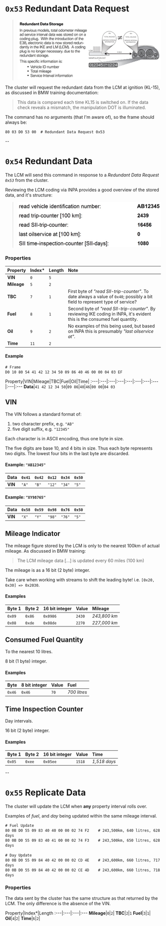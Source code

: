 # `0x53` Redundant Data Request

> ![INPA > LCM > Coding > SII](redundant/redundant_data_storage.jpg)

The cluster will request the redundant data from the LCM at ignition (KL-15), as discussed in BMW training documentation:

> This data is compared each time KL15 is switched on. If the data check reveals a mismatch, the manipulation DOT is illuminated.

The command has no arguments (that I'm aware of), so the frame should always be:
    
    80 03 D0 53 00  # Redundant Data Request 0x53

--

# `0x54` Redundant Data

The LCM will send this command in response to a *Redundant Data Request `0x53`* from the cluster.

Reviewing the LCM coding via INPA provides a good overview of the stored data, and it's structure:

> ![INPA > LCM > Coding > SII](redundant/lcm_coding.jpg)

### Properties

Property|Index\*|Length|Note
:---|:---|:---|:---
**VIN**|`0`|`5`|
**Mileage**|`5`|`2`|
**TBC**|`7`|`1`|First byte of *"read SII-trip-counter"*. To date always a value of `0x40`; possibly a bit field to represent type of service?
**Fuel**|`8`|`1`|Second byte of *"read SII-trip-counter"*. By reviewing IKE coding in INPA, it's evident this is the consumed fuel quantity.
**Oil**|`9`|`2`| No examples of this being used, but based on INPA this is presumably *"last oilservice at".* |
**Time**|`11`|`2`|

#### Example
    
    # Frame
    D0 10 80 54 41 42 12 34 50 09 86 40 46 00 00 04 03 EF

Property|VIN|Mileage|TBC|Fuel|Oil|Time|
:---|:---|:---|:---|:---|:---|:---|:---|:---|:---
**Data**|`41 42 12 34 50`|`09 86`|`40`|`46`|`00 00`|`04 03`

## VIN

The VIN follows a standard format of:

 1. two character prefix, e.g. `"AB"`
 2. five digit suffix, e.g. `"12345"`

Each character is in ASCII encoding, thus one byte in size.

The five digits are base 10, and 4 bits in size. Thus each byte represents two digits. The lowest four bits in the last byte are discarded.

#### Example: `"AB12345"`

Data|`0x41`|`0x42`|`0x12`|`0x34`|`0x50`
:---|:---|:---|:---|:---|:---
**VIN**|`"A"`|`"B"`|`"12"`|`"34"`| `"5"`

#### Example: `"XY98765"`

Data|`0x58`|`0x59`|`0x98`|`0x76`|`0x50`
:---|:---|:---|:---|:---|:---
**VIN**|`"X"`|`"Y"`|`"98"`|`"76"`| `"5"`

## Mileage Indicator
The mileage figure stored by the LCM is only to the nearest 100km of actual mileage. As discussed in BMW training:
> The LCM mileage data [...] is updated every 60 miles (100 km)

The mileage is as a 16 bit (2 byte) integer.

Take care when working with streams to shift the leading byte! i.e. `[0x20, 0x30] => 0x2030`.

#### Examples

Byte 1|Byte 2|16 bit integer|Value|Mileage
:---|:---|:---|:---|:---
`0x09`|`0x86`|`0x0986`|`2430`| *243,800 km* 
`0x08`|`0xde`|`0x08de`|`2270`| *227,000 km*

## Consumed Fuel Quantity

To the nearest 10 litres.

8 bit (1 byte) integer.

#### Examples

Byte|8 bit integer|Value|Fuel
:---|:---|:---|:---
`0x46`|`0x46`|`70`| *700 litres*

## Time Inspection Counter

Day intervals.

16 bit (2 byte) integer.

#### Examples

Byte 1|Byte 2|16 bit integer|Value|Time
:---|:---|:---|:---|:---
`0x05`|`0xee`|`0x05ee`|`1518`| *1,518 days* 

--

# `0x55` Replicate Data

The cluster will update the LCM when **any** property interval rolls over.

Examples of *fuel*, and *day* being updated within the same mileage interval.

    # Fuel Update
    80 0B D0 55 09 83 40 40 00 00 02 74 F2    # 243,500km, 640 litres, 628 days
    80 0B D0 55 09 83 40 41 00 00 02 74 F3    # 243,500km, 650 litres, 628 days
    
    # Day Update
    80 0B D0 55 09 84 40 42 00 00 02 CD 4E    # 243,600km, 660 litres, 717 days
    80 0B D0 55 09 84 40 42 00 00 02 CE 4D    # 243,600km, 660 litres, 718 days

### Properties

The data sent by the cluster has the same structure as that returned by the LCM. The only difference is the absence of the VIN.

Property|Index\*|Length
:---|:---|:---|:---
**Mileage**|`0`|`2`|
**TBC**|`2`|`1`
**Fuel**|`3`|`1`|
**Oil**|`4`|`2`|
**Time**|`6`|`2`|